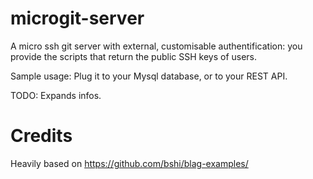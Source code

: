 microgit-server
===============

A micro ssh git server with external, customisable authentification: you provide the scripts that return the public SSH keys of users.

Sample usage: Plug it to your Mysql database, or to your REST API.

TODO: Expands infos.

Credits
=======
Heavily based on https://github.com/bshi/blag-examples/